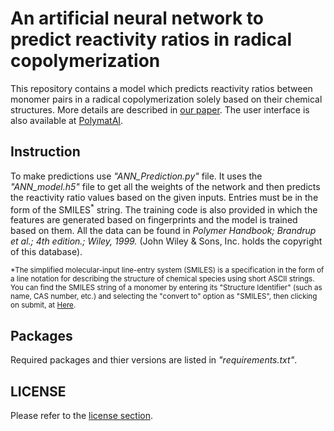 # An artificial neural network to predict reactivity ratios in radical copolymerization
This repository contains a model which predicts reactivity ratios between monomer pairs in a radical copolymerization solely based on their chemical structures. More details are described in [our paper](https://pubs.rsc.org/en/content/articlelanding/2023/PY/D3PY00246B). The user interface is also available at [PolymatAI](http://polymatai.pythonanywhere.com/search).

## Instruction
To make predictions use *"ANN_Prediction.py"* file. It uses the *"ANN_model.h5"* file to get all the weights of the network and then predicts the reactivity ratio values based on the given inputs. Entries must be in the form of the SMILES<sup>*</sup> string. The training code is also provided in which the features are generated based on fingerprints and the model is trained based on them. All the data can be found in *Polymer Handbook; Brandrup et al.; 4th edition.; Wiley, 1999.* (John Wiley & Sons, Inc. holds the copyright of this database).

<sub>*The simplified molecular-input line-entry system (SMILES) is a specification in the form of a line notation for describing the structure of chemical species using short ASCII strings. You can find the SMILES string of a monomer by entering its "Structure Identifier" (such as name, CAS number, etc.) and selecting the "convert to" option as "SMILES", then clicking on submit, at [Here](https://cactus.nci.nih.gov/chemical/structure).</sub>

## Packages
Required packages and thier versions are listed in *"requirements.txt"*.

## LICENSE
Please refer to the [license section](https://github.com/PolymatGIQ/ANN_reactivity_ratios/blob/main/LICENSE.md).
